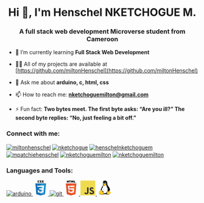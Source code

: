 <h1 align="center">Hi 👋, I'm Henschel NKETCHOGUE M.</h1>
<h3 align="center">A full stack web development Microverse student from Cameroon</h3>

- 🌱 I’m currently learning **Full Stack Web Development**

- 👨‍💻 All of my projects are available at [https://github.com/miltonHenschel](https://github.com/miltonHenschel)

- 💬 Ask me about **arduino, c, html, css**

- 📫 How to reach me: **nketchoguemilton@gmail.com**

- ⚡ Fun fact: **Two bytes meet. The first byte asks: “Are you ill?” The second byte replies: “No, just feeling a bit off.”**

<h3 align="left">Connect with me:</h3>
<p align="left">
<a href="https://codepen.io/miltonhenschel" target="blank"><img align="center" src="https://raw.githubusercontent.com/rahuldkjain/github-profile-readme-generator/master/src/images/icons/Social/codepen.svg" alt="miltonhenschel" height="30" width="40" /></a>
<a href="https://twitter.com/nketchogue" target="blank"><img align="center" src="https://raw.githubusercontent.com/rahuldkjain/github-profile-readme-generator/master/src/images/icons/Social/twitter.svg" alt="nketchogue" height="30" width="40" /></a>
<a href="https://linkedin.com/in/henschelnketchoguem" target="blank"><img align="center" src="https://raw.githubusercontent.com/rahuldkjain/github-profile-readme-generator/master/src/images/icons/Social/linked-in-alt.svg" alt="henschelnketchoguem" height="30" width="40" /></a>
<a href="https://instagram.com/mpatchiehenschel" target="blank"><img align="center" src="https://raw.githubusercontent.com/rahuldkjain/github-profile-readme-generator/master/src/images/icons/Social/instagram.svg" alt="mpatchiehenschel" height="30" width="40" /></a>
<a href="https://www.hackerrank.com/nketchoguemilton" target="blank"><img align="center" src="https://raw.githubusercontent.com/rahuldkjain/github-profile-readme-generator/master/src/images/icons/Social/hackerrank.svg" alt="nketchoguemilton" height="30" width="40" /></a>
<a href="https://www.leetcode.com/nketchoguemilton" target="blank"><img align="center" src="https://raw.githubusercontent.com/rahuldkjain/github-profile-readme-generator/master/src/images/icons/Social/leet-code.svg" alt="nketchoguemilton" height="30" width="40" /></a>
</p>

<h3 align="left">Languages and Tools:</h3>
<p align="left"> <a href="https://www.arduino.cc/" target="_blank" rel="noreferrer"> <img src="https://cdn.worldvectorlogo.com/logos/arduino-1.svg" alt="arduino" width="40" height="40"/> </a> <a href="https://www.w3schools.com/css/" target="_blank" rel="noreferrer"> <img src="https://raw.githubusercontent.com/devicons/devicon/master/icons/css3/css3-original-wordmark.svg" alt="css3" width="40" height="40"/> </a> <a href="https://git-scm.com/" target="_blank" rel="noreferrer"> <img src="https://www.vectorlogo.zone/logos/git-scm/git-scm-icon.svg" alt="git" width="40" height="40"/> </a> <a href="https://www.w3.org/html/" target="_blank" rel="noreferrer"> <img src="https://raw.githubusercontent.com/devicons/devicon/master/icons/html5/html5-original-wordmark.svg" alt="html5" width="40" height="40"/> </a> <a href="https://developer.mozilla.org/en-US/docs/Web/JavaScript" target="_blank" rel="noreferrer"> <img src="https://raw.githubusercontent.com/devicons/devicon/master/icons/javascript/javascript-original.svg" alt="javascript" width="40" height="40"/> </a> <a href="https://www.linux.org/" target="_blank" rel="noreferrer"> <img src="https://raw.githubusercontent.com/devicons/devicon/master/icons/linux/linux-original.svg" alt="linux" width="40" height="40"/> </a> </p>
